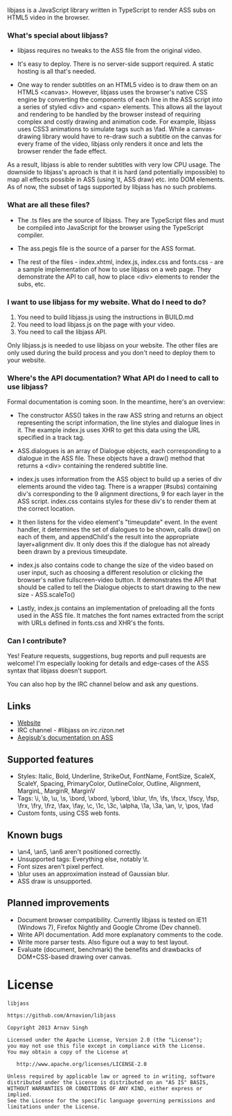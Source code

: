 libjass is a JavaScript library written in TypeScript to render ASS subs on HTML5 video in the browser.


### What's special about libjass?

* libjass requires no tweaks to the ASS file from the original video.

* It's easy to deploy. There is no server-side support required. A static hosting is all that's needed.

* One way to render subtitles on an HTML5 video is to draw them on an HTML5 &lt;canvas&gt;. However, libjass uses the browser's native CSS engine by converting the components of each line in the ASS script into a series of styled &lt;div&gt; and &lt;span&gt; elements. This allows all the layout and rendering to be handled by the browser instead of requiring complex and costly drawing and animation code. For example, libjass uses CSS3 animations to simulate tags such as \fad. While a canvas-drawing library would have to re-draw such a subtitle on the canvas for every frame of the video, libjass only renders it once and lets the browser render the fade effect.

As a result, libjass is able to render subtitles with very low CPU usage. The downside to libjass's aproach is that it is hard (and potentially impossible) to map all effects possible in ASS (using \t, ASS draw) etc. into DOM elements. As of now, the subset of tags supported by libjass has no such problems.


### What are all these files?

* The .ts files are the source of libjass. They are TypeScript files and must be compiled into JavaScript for the browser using the TypeScript compiler.

* The ass.pegjs file is the source of a parser for the ASS format.

* The rest of the files - index.xhtml, index.js, index.css and fonts.css - are a sample implementation of how to use libjass on a web page. They demonstrate the API to call, how to place &lt;div&gt; elements to render the subs, etc.


### I want to use libjass for my website. What do I need to do?

1. You need to build libjass.js using the instructions in BUILD.md
1. You need to load libjass.js on the page with your video.
1. You need to call the libjass API.

Only libjass.js is needed to use libjass on your website. The other files are only used during the build process and you don't need to deploy them to your website.

### Where's the API documentation? What API do I need to call to use libjass?

Formal documentation is coming soon. In the meantime, here's an overview:

* The constructor ASS() takes in the raw ASS string and returns an object representing the script information, the line styles and dialogue lines in it. The example index.js uses XHR to get this data using the URL specified in a track tag.

* ASS.dialogues is an array of Dialogue objects, each corresponding to a dialogue in the ASS file. These objects have a draw() method that returns a &lt;div&gt; containing the rendered subtitle line.

* index.js uses information from the ASS object to build up a series of div elements around the video tag. There is a wrapper (#subs) containing div's corresponding to the 9 alignment directions, 9 for each layer in the ASS script. index.css contains styles for these div's to render them at the correct location.

* It then listens for the video element's "timeupdate" event. In the event handler, it determines the set of dialogues to be shown, calls draw() on each of them, and appendChild's the result into the appropriate layer+alignment div. It only does this if the dialogue has not already been drawn by a previous timeupdate.

* index.js also contains code to change the size of the video based on user input, such as choosing a different resolution or clicking the browser's native fullscreen-video button. It demonstrates the API that should be called to tell the Dialogue objects to start drawing to the new size - ASS.scaleTo()

* Lastly, index.js contains an implementation of preloading all the fonts used in the ASS file. It matches the font names extracted from the script with URLs defined in fonts.css and XHR's the fonts.


### Can I contribute?

Yes! Feature requests, suggestions, bug reports and pull requests are welcome! I'm especially looking for details and edge-cases of the ASS syntax that libjass doesn't support.

You can also hop by the IRC channel below and ask any questions.


## Links

* [Website](https://github.com/Arnavion/libjass/)
* IRC channel - #libjass on irc.rizon.net
* [Aegisub's documentation on ASS](http://docs.aegisub.org/3.0/ASS_Tags/)


## Supported features

* Styles: Italic, Bold, Underline, StrikeOut, FontName, FontSize, ScaleX, ScaleY, Spacing, PrimaryColor, OutlineColor, Outline, Alignment, MarginL, MarginR, MarginV
* Tags: \i, \b, \u, \s, \bord, \xbord, \ybord, \blur, \fn, \fs, \fscx, \fscy, \fsp, \frx, \fry, \frz, \fax, \fay, \c, \1c, \3c, \alpha, \1a, \3a, \an, \r, \pos, \fad
* Custom fonts, using CSS web fonts.


## Known bugs

* \an4, \an5, \an6 aren't positioned correctly.
* Unsupported tags: Everything else, notably \t.
* Font sizes aren't pixel perfect.
* \blur uses an approximation instead of Gaussian blur.
* ASS draw is unsupported.


## Planned improvements

* Document browser compatibility. Currently libjass is tested on IE11 (Windows 7), Firefox Nightly and Google Chrome (Dev channel).
* Write API documentation. Add more explanatory comments to the code.
* Write more parser tests. Also figure out a way to test layout.
* Evaluate (document, benchmark) the benefits and drawbacks of DOM+CSS-based drawing over canvas.


# License

```
libjass

https://github.com/Arnavion/libjass

Copyright 2013 Arnav Singh

Licensed under the Apache License, Version 2.0 (the "License");
you may not use this file except in compliance with the License.
You may obtain a copy of the License at

   http://www.apache.org/licenses/LICENSE-2.0

Unless required by applicable law or agreed to in writing, software
distributed under the License is distributed on an "AS IS" BASIS,
WITHOUT WARRANTIES OR CONDITIONS OF ANY KIND, either express or implied.
See the License for the specific language governing permissions and
limitations under the License.
```

